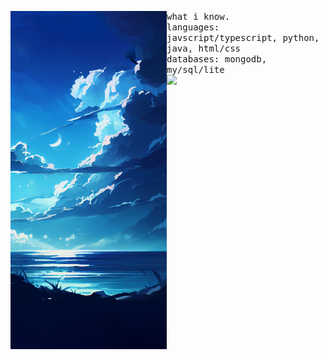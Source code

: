 <p float="left">
<img align="left" width="250px" src="./images/sea-blue-anime-background-wallpaper.jpg" style="margin-bottom: -200px;">
    <p float="left">
        <samp>
            what i know.
            <br>
            languages: javscript/typescript, python, java, html/css
            <br>
            databases: mongodb, my/sql/lite
            <br>
        </samp>
        <img src="https://komarev.com/ghpvc/?username=lilyvxv&style=flat-square&color=F5A9B8&label=views">
    </p>
</p>

